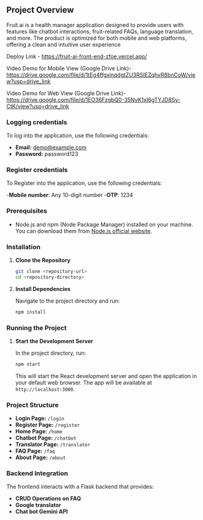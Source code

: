 ## Project Overview
Fruit.ai is a health manager application designed to provide users with features like chatbot interactions, fruit-related FAQs, language translation, and more. The product is optimized for both mobile and web platforms, offering a clean and intuitive user experience

Deploy Link - https://fruit-ai-front-end-zfoe.vercel.app/

Video Demo for Mobile View (Google Drive Link)- 
https://drive.google.com/file/d/1tEg4ffgxjnqdgtZU3RSIEZqhvR8bnCoW/view?usp=drive_link 

Video Demo for Web View (Google Drive Link)-  
https://drive.google.com/file/d/1EO36FzgbQ0-35NvK1xI6gTYJD8Sy-CtK/view?usp=drive_link
### Logging credentials

To log into the application, use the following credentials:

- **Email:** demo@example.com
- **Password:** password123

### Register credentials

To Register into the application, use the following credentials:

-**Mobile number**: Any 10-digit number
-**OTP**: 1234
  

### Prerequisites

- Node.js and npm (Node Package Manager) installed on your machine. You can download them from [Node.js official website](https://nodejs.org/).

### Installation

1. **Clone the Repository**

   ```bash
   git clone <repository-url>
   cd <repository-directory>
   ```

2. **Install Dependencies**

   Navigate to the project directory and run:

   ```bash
   npm install
   ```

### Running the Project

1. **Start the Development Server**

   In the project directory, run:

   ```bash
   npm start
   ```

   This will start the React development server and open the application in your default web browser. The app will be available at `http://localhost:3000`.

### Project Structure

- **Login Page:** `/login`
- **Register Page:** `/register`
- **Home Page:** `/home`
- **Chatbot Page:** `/chatbot`
- **Translator Page:** `/translator`
- **FAQ Page:** `/faq`
- **About Page:** `/about`


### Backend Integration

The frontend interacts with a Flask backend that provides:

- **CRUD Operations on FAQ**
- **Google translator**
- **Chat bot Gemini API**


